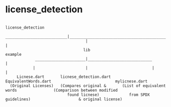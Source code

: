 # license_detection


                                                            license_detection
                                        ___________________________|__________________________________________
                                       |                                                                      |
                                      lib                                                                  example
                 ______________________|____________________________                                           |
                |                      |                            |                                          |
         Licnese.dart       licnese_detection.dart      EquivalentWords.dart                            mylicnese.dart
      (Original Licenses)   (Compares original &       (List of equivalent words                (Comparison between modified  
                               found licnese)             from SPDX guidelines)                     & original license)
